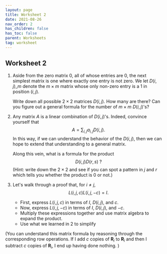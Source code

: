 ```yaml
---
layout: page
title: Worksheet 2
date: 2021-08-26
nav_order: 2
has_children: false
has_toc: false
parent: Worksheets
tag: worksheet
---
```


## Worksheet 2

1. Aside from the zero matrix $0$, all of whose entries are $0$, the next 
simplest matrix is one where exactly one entry is not zero. We let 
$D(i,j)\_m$ denote the $m \times m$ matrix whose only non-zero entry 
is a $1$ in position $(i,j)$. 

    Write down all possible $2 \times 2$ matrices $D(i,j)$. How many are there? 
    Can you figure out a general formula for the number of $m \times m$ 
    $D(i,j)$'s?

2. Any matrix $A$ is a linear combination of $D(i,j)$'s. Indeed, convince 
yourself that 
$$
    A = \sum_{i,j} a_{i,j} D(i,j). 
$$
In this way, if we can understand the behavior of the $D(i,j)$, then we 
can hope to extend that understanding to a general matrix. 

    Along this vein, what is a formula for the product 
    $$
        D(i,j) D(r,s) \ ? 
    $$
    (Hint: write down the $2 \times 2$ and see if you can spot a pattern in 
    $j$ and $r$ which tells you whether the product is $0$ or not.)

3. Let's walk through a proof that, for $i \neq j$,
$$
    L(i,j,c) L(i,j,-c) = I. 
$$
    * First, express $L(i,j,c)$ in terms of $I$, $D(i,j)$, and $c$.
    * Now, express $L(i,j,-c)$ in terms of $I$, $D(i,j)$, and $-c$.
    * Multiply these expressions together and use matrix algebra to 
        expand the product. 
    * Use what we learned in 2 to simplify
    
(You can understand this matrix formula by reasoning through the corresponding row 
operations. If I add $c$ copies of $\mathbf{R}_i$ to $\mathbf{R}_i$ and then I 
subtract $c$ copies of $\mathbf{R}_i$, I end up having done nothing. )